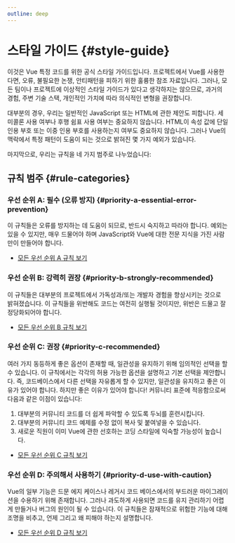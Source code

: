```yaml
---
outline: deep
---
```


# 스타일 가이드 {#style-guide}

이것은 Vue 특정 코드를 위한 공식 스타일 가이드입니다. 프로젝트에서 Vue를 사용한다면, 오류, 불필요한 논쟁, 안티패턴을 피하기 위한 훌륭한 참조 자료입니다. 그러나, 모든 팀이나 프로젝트에 이상적인 스타일 가이드가 있다고 생각하지는 않으므로, 과거의 경험, 주변 기술 스택, 개인적인 가치에 따라 의식적인 변형을 권장합니다.

대부분의 경우, 우리는 일반적인 JavaScript 또는 HTML에 관한 제안도 피합니다. 세미콜론 사용 여부나 후행 쉼표 사용 여부는 중요하지 않습니다. HTML이 속성 값에 단일 인용 부호 또는 이중 인용 부호를 사용하는지 여부도 중요하지 않습니다. 그러나 Vue의 맥락에서 특정 패턴이 도움이 되는 것으로 밝혀진 몇 가지 예외가 있습니다.

마지막으로, 우리는 규칙을 네 가지 범주로 나누었습니다:

## 규칙 범주 {#rule-categories}

### 우선 순위 A: 필수 (오류 방지) {#priority-a-essential-error-prevention}

이 규칙들은 오류를 방지하는 데 도움이 되므로, 반드시 숙지하고 따라야 합니다. 예외는 있을 수 있지만, 매우 드물어야 하며 JavaScript와 Vue에 대한 전문 지식을 가진 사람만이 만들어야 합니다.

- [모든 우선 순위 A 규칙 보기](./rules-essential)

### 우선 순위 B: 강력히 권장 {#priority-b-strongly-recommended}

이 규칙들은 대부분의 프로젝트에서 가독성과/또는 개발자 경험을 향상시키는 것으로 밝혀졌습니다. 이 규칙들을 위반해도 코드는 여전히 실행될 것이지만, 위반은 드물고 잘 정당화되어야 합니다.

- [모든 우선 순위 B 규칙 보기](./rules-strongly-recommended)

### 우선 순위 C: 권장 {#priority-c-recommended}

여러 가지 동등하게 좋은 옵션이 존재할 때, 일관성을 유지하기 위해 임의적인 선택을 할 수 있습니다. 이 규칙에서는 각각의 허용 가능한 옵션을 설명하고 기본 선택을 제안합니다. 즉, 코드베이스에서 다른 선택을 자유롭게 할 수 있지만, 일관성을 유지하고 좋은 이유가 있어야 합니다. 하지만 좋은 이유가 있어야 합니다! 커뮤니티 표준에 적응함으로써 다음과 같은 이점이 있습니다:

1. 대부분의 커뮤니티 코드를 더 쉽게 파악할 수 있도록 두뇌를 훈련시킵니다.
2. 대부분의 커뮤니티 코드 예제를 수정 없이 복사 및 붙여넣을 수 있습니다.
3. 새로운 직원이 이미 Vue에 관한 선호하는 코딩 스타일에 익숙할 가능성이 높습니다.

- [모든 우선 순위 C 규칙 보기](./rules-recommended)

### 우선 순위 D: 주의해서 사용하기 {#priority-d-use-with-caution}

Vue의 일부 기능은 드문 에지 케이스나 레거시 코드 베이스에서의 부드러운 마이그레이션을 수용하기 위해 존재합니다. 그러나 과도하게 사용되면 코드를 유지 관리하기 어렵게 만들거나 버그의 원인이 될 수 있습니다. 이 규칙들은 잠재적으로 위험한 기능에 대해 조명을 비추고, 언제 그리고 왜 피해야 하는지 설명합니다.

- [모든 우선 순위 D 규칙 보기](./rules-use-with-caution)
